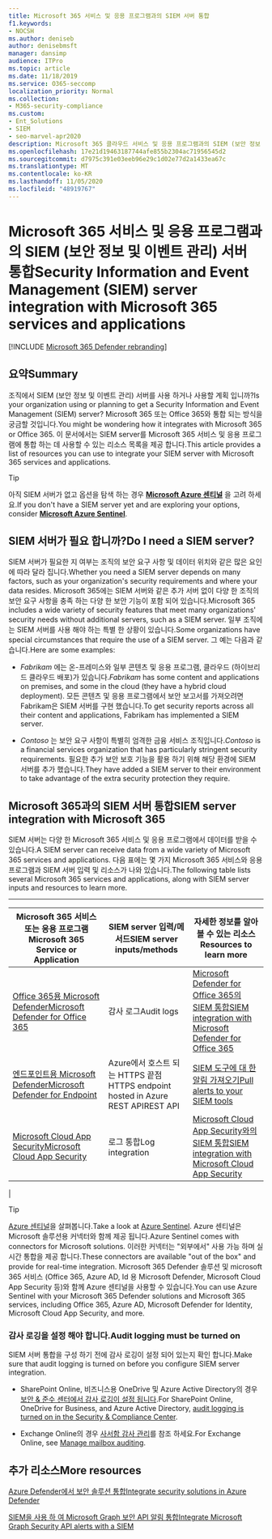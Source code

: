 ```yaml
---
title: Microsoft 365 서비스 및 응용 프로그램과의 SIEM 서버 통합
f1.keywords:
- NOCSH
ms.author: deniseb
author: denisebmsft
manager: dansimp
audience: ITPro
ms.topic: article
ms.date: 11/18/2019
ms.service: O365-seccomp
localization_priority: Normal
ms.collection:
- M365-security-compliance
ms.custom:
- Ent_Solutions
- SIEM
- seo-marvel-apr2020
description: Microsoft 365 클라우드 서비스 및 응용 프로그램과의 SIEM (보안 정보 및 이벤트 관리) 서버 통합에 대 한 개요를 확인 하세요.
ms.openlocfilehash: 17e21d19463187744afe855b2304ac71956545d2
ms.sourcegitcommit: d7975c391e03eeb96e29c1d02e77d2a1433ea67c
ms.translationtype: MT
ms.contentlocale: ko-KR
ms.lasthandoff: 11/05/2020
ms.locfileid: "48919767"
---
```

# <a name="security-information-and-event-management-siem-server-integration-with-microsoft-365-services-and-applications"></a><span data-ttu-id="e8829-103">Microsoft 365 서비스 및 응용 프로그램과의 SIEM (보안 정보 및 이벤트 관리) 서버 통합</span><span class="sxs-lookup"><span data-stu-id="e8829-103">Security Information and Event Management (SIEM) server integration with Microsoft 365 services and applications</span></span>

[!INCLUDE [Microsoft 365 Defender rebranding](../includes/microsoft-defender-for-office.md)]


## <a name="summary"></a><span data-ttu-id="e8829-104">요약</span><span class="sxs-lookup"><span data-stu-id="e8829-104">Summary</span></span>

<span data-ttu-id="e8829-105">조직에서 SIEM (보안 정보 및 이벤트 관리) 서버를 사용 하거나 사용할 계획 입니까?</span><span class="sxs-lookup"><span data-stu-id="e8829-105">Is your organization using or planning to get a Security Information and Event Management (SIEM) server?</span></span> <span data-ttu-id="e8829-106">Microsoft 365 또는 Office 365와 통합 되는 방식을 궁금할 것입니다.</span><span class="sxs-lookup"><span data-stu-id="e8829-106">You might be wondering how it integrates with Microsoft 365 or Office 365.</span></span> <span data-ttu-id="e8829-107">이 문서에서는 SIEM server를 Microsoft 365 서비스 및 응용 프로그램에 통합 하는 데 사용할 수 있는 리소스 목록을 제공 합니다.</span><span class="sxs-lookup"><span data-stu-id="e8829-107">This article provides a list of resources you can use to integrate your SIEM server with Microsoft 365 services and applications.</span></span>

> [!TIP]
> <span data-ttu-id="e8829-108">아직 SIEM 서버가 없고 옵션을 탐색 하는 경우 **[Microsoft Azure 센티널](https://docs.microsoft.com/azure/sentinel/overview)** 을 고려 하세요.</span><span class="sxs-lookup"><span data-stu-id="e8829-108">If you don't have a SIEM server yet and are exploring your options, consider **[Microsoft Azure Sentinel](https://docs.microsoft.com/azure/sentinel/overview)**.</span></span>

## <a name="do-i-need-a-siem-server"></a><span data-ttu-id="e8829-109">SIEM 서버가 필요 합니까?</span><span class="sxs-lookup"><span data-stu-id="e8829-109">Do I need a SIEM server?</span></span>

<span data-ttu-id="e8829-110">SIEM 서버가 필요한 지 여부는 조직의 보안 요구 사항 및 데이터 위치와 같은 많은 요인에 따라 달라 집니다.</span><span class="sxs-lookup"><span data-stu-id="e8829-110">Whether you need a SIEM server depends on many factors, such as your organization's security requirements and where your data resides.</span></span> <span data-ttu-id="e8829-111">Microsoft 365에는 SIEM 서버와 같은 추가 서버 없이 다양 한 조직의 보안 요구 사항을 충족 하는 다양 한 보안 기능이 포함 되어 있습니다.</span><span class="sxs-lookup"><span data-stu-id="e8829-111">Microsoft 365 includes a wide variety of security features that meet many organizations' security needs without additional servers, such as a SIEM server.</span></span> <span data-ttu-id="e8829-112">일부 조직에는 SIEM 서버를 사용 해야 하는 특별 한 상황이 있습니다.</span><span class="sxs-lookup"><span data-stu-id="e8829-112">Some organizations have special circumstances that require the use of a SIEM server.</span></span> <span data-ttu-id="e8829-113">그 예는 다음과 같습니다.</span><span class="sxs-lookup"><span data-stu-id="e8829-113">Here are some examples:</span></span>

- <span data-ttu-id="e8829-114">*Fabrikam* 에는 온-프레미스와 일부 콘텐츠 및 응용 프로그램, 클라우드 (하이브리드 클라우드 배포)가 있습니다.</span><span class="sxs-lookup"><span data-stu-id="e8829-114">*Fabrikam* has some content and applications on premises, and some in the cloud (they have a hybrid cloud deployment).</span></span> <span data-ttu-id="e8829-115">모든 콘텐츠 및 응용 프로그램에서 보안 보고서를 가져오려면 Fabrikam은 SIEM 서버를 구현 했습니다.</span><span class="sxs-lookup"><span data-stu-id="e8829-115">To get security reports across all their content and applications, Fabrikam has implemented a SIEM server.</span></span>

- <span data-ttu-id="e8829-116">*Contoso* 는 보안 요구 사항이 특별히 엄격한 금융 서비스 조직입니다.</span><span class="sxs-lookup"><span data-stu-id="e8829-116">*Contoso* is a financial services organization that has particularly stringent security requirements.</span></span> <span data-ttu-id="e8829-117">필요한 추가 보안 보호 기능을 활용 하기 위해 해당 환경에 SIEM 서버를 추가 했습니다.</span><span class="sxs-lookup"><span data-stu-id="e8829-117">They have added a SIEM server to their environment to take advantage of the extra security protection they require.</span></span>

## <a name="siem-server-integration-with-microsoft-365"></a><span data-ttu-id="e8829-118">Microsoft 365과의 SIEM 서버 통합</span><span class="sxs-lookup"><span data-stu-id="e8829-118">SIEM server integration with Microsoft 365</span></span>

<span data-ttu-id="e8829-119">SIEM 서버는 다양 한 Microsoft 365 서비스 및 응용 프로그램에서 데이터를 받을 수 있습니다.</span><span class="sxs-lookup"><span data-stu-id="e8829-119">A SIEM server can receive data from a wide variety of Microsoft 365 services and applications.</span></span> <span data-ttu-id="e8829-120">다음 표에는 몇 가지 Microsoft 365 서비스와 응용 프로그램과 SIEM 서버 입력 및 리소스가 나와 있습니다.</span><span class="sxs-lookup"><span data-stu-id="e8829-120">The following table lists several Microsoft 365 services and applications, along with SIEM server inputs and resources to learn more.</span></span>

****

|<span data-ttu-id="e8829-121">Microsoft 365 서비스 또는 응용 프로그램</span><span class="sxs-lookup"><span data-stu-id="e8829-121">Microsoft 365 Service or Application</span></span>|<span data-ttu-id="e8829-122">SIEM server 입력/메서드</span><span class="sxs-lookup"><span data-stu-id="e8829-122">SIEM server inputs/methods</span></span>|<span data-ttu-id="e8829-123">자세한 정보를 알아볼 수 있는 리소스</span><span class="sxs-lookup"><span data-stu-id="e8829-123">Resources to learn more</span></span>|
|---|---|---|
|[<span data-ttu-id="e8829-124">Office 365용 Microsoft Defender</span><span class="sxs-lookup"><span data-stu-id="e8829-124">Microsoft Defender for Office 365</span></span>](office-365-atp.md)|<span data-ttu-id="e8829-125">감사 로그</span><span class="sxs-lookup"><span data-stu-id="e8829-125">Audit logs</span></span>|[<span data-ttu-id="e8829-126">Microsoft Defender for Office 365의 SIEM 통합</span><span class="sxs-lookup"><span data-stu-id="e8829-126">SIEM integration with Microsoft Defender for Office 365</span></span>](siem-integration-with-office-365-ti.md)|
|[<span data-ttu-id="e8829-127">엔드포인트용 Microsoft Defender</span><span class="sxs-lookup"><span data-stu-id="e8829-127">Microsoft Defender for Endpoint</span></span>](https://docs.microsoft.com/windows/security/threat-protection/)|<span data-ttu-id="e8829-128">Azure에서 호스트 되는 HTTPS 끝점</span><span class="sxs-lookup"><span data-stu-id="e8829-128">HTTPS endpoint hosted in Azure</span></span> <br/><span data-ttu-id="e8829-129">REST API</span><span class="sxs-lookup"><span data-stu-id="e8829-129">REST API</span></span>|[<span data-ttu-id="e8829-130">SIEM 도구에 대 한 알림 가져오기</span><span class="sxs-lookup"><span data-stu-id="e8829-130">Pull alerts to your SIEM tools</span></span>](https://docs.microsoft.com/windows/security/threat-protection/microsoft-defender-atp/configure-siem)|
|[<span data-ttu-id="e8829-131">Microsoft Cloud App Security</span><span class="sxs-lookup"><span data-stu-id="e8829-131">Microsoft Cloud App Security</span></span>](https://docs.microsoft.com/cloud-app-security/what-is-cloud-app-security)|<span data-ttu-id="e8829-132">로그 통합</span><span class="sxs-lookup"><span data-stu-id="e8829-132">Log integration</span></span>|[<span data-ttu-id="e8829-133">Microsoft Cloud App Security와의 SIEM 통합</span><span class="sxs-lookup"><span data-stu-id="e8829-133">SIEM integration with Microsoft Cloud App Security</span></span>](https://docs.microsoft.com/cloud-app-security/siem)|
|

> [!TIP]
> <span data-ttu-id="e8829-134">[Azure 센티널](https://docs.microsoft.com/azure/sentinel/overview)을 살펴봅니다.</span><span class="sxs-lookup"><span data-stu-id="e8829-134">Take a look at [Azure Sentinel](https://docs.microsoft.com/azure/sentinel/overview).</span></span> <span data-ttu-id="e8829-135">Azure 센티널은 Microsoft 솔루션용 커넥터와 함께 제공 됩니다.</span><span class="sxs-lookup"><span data-stu-id="e8829-135">Azure Sentinel comes with connectors for Microsoft solutions.</span></span> <span data-ttu-id="e8829-136">이러한 커넥터는 "외부에서" 사용 가능 하며 실시간 통합을 제공 합니다.</span><span class="sxs-lookup"><span data-stu-id="e8829-136">These connectors are available "out of the box" and provide for real-time integration.</span></span> <span data-ttu-id="e8829-137">Microsoft 365 Defender 솔루션 및 microsoft 365 서비스 (Office 365, Azure AD, Id 용 Microsoft Defender, Microsoft Cloud App Security 등)와 함께 Azure 센티널을 사용할 수 있습니다.</span><span class="sxs-lookup"><span data-stu-id="e8829-137">You can use Azure Sentinel with your Microsoft 365 Defender solutions and Microsoft 365 services, including Office 365, Azure AD, Microsoft Defender for Identity, Microsoft Cloud App Security, and more.</span></span>

### <a name="audit-logging-must-be-turned-on"></a><span data-ttu-id="e8829-138">감사 로깅을 설정 해야 합니다.</span><span class="sxs-lookup"><span data-stu-id="e8829-138">Audit logging must be turned on</span></span>

<span data-ttu-id="e8829-139">SIEM 서버 통합을 구성 하기 전에 감사 로깅이 설정 되어 있는지 확인 합니다.</span><span class="sxs-lookup"><span data-stu-id="e8829-139">Make sure that audit logging is turned on before you configure SIEM server integration.</span></span>

- <span data-ttu-id="e8829-140">SharePoint Online, 비즈니스용 OneDrive 및 Azure Active Directory의 경우 [보안 & 준수 센터에서 감사 로깅이 설정 됩니다](../../compliance/turn-audit-log-search-on-or-off.md).</span><span class="sxs-lookup"><span data-stu-id="e8829-140">For SharePoint Online, OneDrive for Business, and Azure Active Directory, [audit logging is turned on in the Security & Compliance Center](../../compliance/turn-audit-log-search-on-or-off.md).</span></span>

- <span data-ttu-id="e8829-141">Exchange Online의 경우 [사서함 감사 관리](../../compliance/enable-mailbox-auditing.md)를 참조 하세요.</span><span class="sxs-lookup"><span data-stu-id="e8829-141">For Exchange Online, see [Manage mailbox auditing](../../compliance/enable-mailbox-auditing.md).</span></span>

## <a name="more-resources"></a><span data-ttu-id="e8829-142">추가 리소스</span><span class="sxs-lookup"><span data-stu-id="e8829-142">More resources</span></span>

[<span data-ttu-id="e8829-143">Azure Defender에서 보안 솔루션 통합</span><span class="sxs-lookup"><span data-stu-id="e8829-143">Integrate security solutions in Azure Defender</span></span>](https://docs.microsoft.com/azure/security-center/security-center-partner-integration#exporting-data-to-a-siem)

[<span data-ttu-id="e8829-144">SIEM을 사용 하 여 Microsoft Graph 보안 API 알림 통합</span><span class="sxs-lookup"><span data-stu-id="e8829-144">Integrate Microsoft Graph Security API alerts with a SIEM</span></span>](https://docs.microsoft.com/graph/security-integration)
